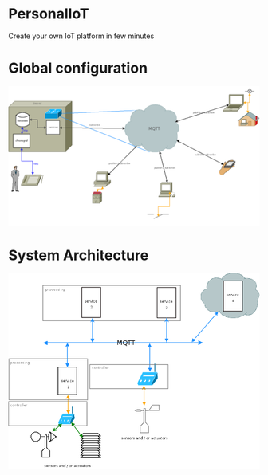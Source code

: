 # PersonalIoT
Create your own IoT platform in few minutes

# Global configuration
![alt text](https://github.com/TheOliver/PersonalIoT/blob/master/reseau.tiff)

# System Architecture
![alt text](https://github.com/TheOliver/PersonalIoT/blob/master/Architecture.tiff)
